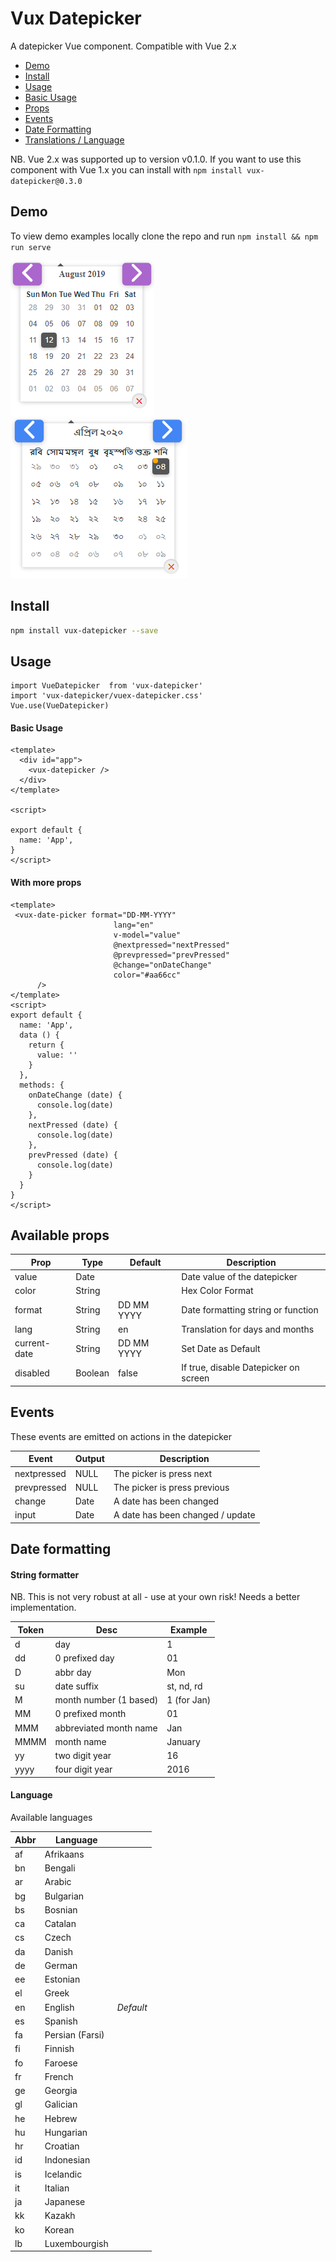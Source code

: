 # Vux Datepicker
A datepicker Vue component. Compatible with Vue 2.x

- [Demo](#demo)
- [Install](#install)
- [Usage](#usage)
- [Basic Usage](#basic-usage)
- [Props](#available-props)
- [Events](#events)
- [Date Formatting](#date-formatting)
- [Translations / Language](#language)

NB. Vue 2.x was supported up to version v0.1.0. If you want to use this component with Vue 1.x you can install with `npm install vux-datepicker@0.3.0`
## Demo
To view demo examples locally clone the repo and run `npm install && npm run serve`

![alt text](https://github.com/Mahmudulazamshohan/vux-datepicker/blob/master/screenshots/datepicker1.PNG "Image")
![alt text](https://github.com/Mahmudulazamshohan/vux-datepicker/blob/master/screenshots/datepicker2.PNG "Image")

## Install
``` bash
npm install vux-datepicker --save
```
## Usage
```
import VueDatepicker  from 'vux-datepicker'
import 'vux-datepicker/vuex-datepicker.css'
Vue.use(VueDatepicker)
```
#### Basic Usage
```
<template>
  <div id="app">
    <vux-datepicker />
  </div>
</template>

<script>

export default {
  name: 'App',
}
</script>
```
#### With more props
```$xslt
<template>
 <vux-date-picker format="DD-MM-YYYY"
                       lang="en"
                       v-model="value"
                       @nextpressed="nextPressed"
                       @prevpressed="prevPressed"
                       @change="onDateChange"
                       color="#aa66cc"
      />
</template>
<script>
export default {
  name: 'App',
  data () {
    return {
      value: ''
    }
  },
  methods: {
    onDateChange (date) {
      console.log(date)
    },
    nextPressed (date) {
      console.log(date)
    },
    prevPressed (date) {
      console.log(date)
    }
  }
}
</script>
```
## Available props

| Prop                          | Type            | Default     | Description                              |
|-------------------------------|-----------------|-------------|------------------------------------------|
| value                         | Date            |             | Date value of the datepicker             |
| color                         | String          |             | Hex Color Format                           |
| format                        | String          | DD MM YYYY  | Date formatting string or function       |
| lang                          | String          | en          | Translation for days and months          |
| current-date                  | String          | DD MM YYYY  | Set Date as Default        |
| disabled                      | Boolean         | false       | If true, disable Datepicker on screen    |              | String          | 'year'      | If set, higher-level views won't show    |
## Events

These events are emitted on actions in the datepicker

| Event             | Output     | Description                          |
|-------------------|------------|--------------------------------------|
| nextpressed       | NULL         | The picker is press next             |
| prevpressed       | NULL         | The picker is press previous         |
| change            | Date       | A date has been changed              |
| input             | Date        | A date has been changed / update     |
## Date formatting

#### String formatter

NB. This is not very robust at all - use at your own risk! Needs a better implementation.

| Token | Desc                   | Example     |
|-------|------------------------|-------------|
| d     | day                    | 1           |
| dd    | 0 prefixed day         | 01          |
| D     | abbr day               | Mon         |
| su    | date suffix            | st, nd, rd  |
| M     | month number (1 based) | 1 (for Jan) |
| MM    | 0 prefixed month       | 01          |
| MMM   | abbreviated month name | Jan         |
| MMMM  | month name             | January     |
| yy    | two digit year         | 16          |
| yyyy  | four digit year        | 2016        |


#### Language
Available languages

| Abbr        | Language         |          |
| ----------- |------------------|----------|
| af          | Afrikaans        |          |
| bn          | Bengali          |          |
| ar          | Arabic           |          |
| bg          | Bulgarian        |          |
| bs          | Bosnian          |          |
| ca          | Catalan          |          |
| cs          | Czech            |          |
| da          | Danish           |          |
| de          | German           |          |
| ee          | Estonian         |          |
| el          | Greek            |          |
| en          | English          | *Default*|
| es          | Spanish          |          |
| fa          | Persian (Farsi)  |          |
| fi          | Finnish          |          |
| fo          | Faroese          |          |
| fr          | French           |          |
| ge          | Georgia          |          |
| gl          | Galician         |          |
| he          | Hebrew           |          |
| hu          | Hungarian        |          |
| hr          | Croatian         |          |
| id          | Indonesian       |          |
| is          | Icelandic        |          |
| it          | Italian          |          |
| ja          | Japanese         |          |
| kk          | Kazakh           |          |
| ko          | Korean           |          |
| lb          | Luxembourgish    |          |
